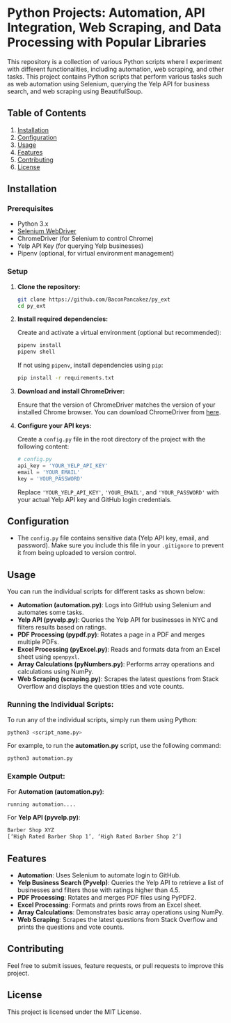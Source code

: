 # Python Projects: Automation, API Integration, Web Scraping, and Data Processing with Popular Libraries

This repository is a collection of various Python scripts where I experiment with different functionalities, including automation, web scraping, and other tasks.
This project contains Python scripts that perform various tasks such as web automation using Selenium, querying the Yelp API for business search, and web scraping using BeautifulSoup.

## Table of Contents

1. [Installation](#installation)
2. [Configuration](#configuration)
3. [Usage](#usage)
4. [Features](#features)
5. [Contributing](#contributing)
6. [License](#license)

## Installation

### Prerequisites

- Python 3.x
- [Selenium WebDriver](https://www.selenium.dev/documentation/webdriver/)
- ChromeDriver (for Selenium to control Chrome)
- Yelp API Key (for querying Yelp businesses)
- Pipenv (optional, for virtual environment management)

### Setup

1. **Clone the repository:**

   ```bash
   git clone https://github.com/BaconPancakez/py_ext
   cd py_ext
   ```

2. **Install required dependencies:**

   Create and activate a virtual environment (optional but recommended):

   ```bash
   pipenv install
   pipenv shell
   ```

   If not using `pipenv`, install dependencies using `pip`:

   ```bash
   pip install -r requirements.txt
   ```

3. **Download and install ChromeDriver:**

   Ensure that the version of ChromeDriver matches the version of your installed Chrome browser. You can download ChromeDriver from [here](https://sites.google.com/a/chromium.org/chromedriver/downloads).

4. **Configure your API keys:**

   Create a `config.py` file in the root directory of the project with the following content:

   ```python
   # config.py
   api_key = 'YOUR_YELP_API_KEY'
   email = 'YOUR_EMAIL'
   key = 'YOUR_PASSWORD'
   ```

   Replace `'YOUR_YELP_API_KEY'`, `'YOUR_EMAIL'`, and `'YOUR_PASSWORD'` with your actual Yelp API key and GitHub login credentials.

## Configuration

- The `config.py` file contains sensitive data (Yelp API key, email, and password). Make sure you include this file in your `.gitignore` to prevent it from being uploaded to version control.

## Usage

You can run the individual scripts for different tasks as shown below:

- **Automation (automation.py)**: Logs into GitHub using Selenium and automates some tasks.
- **Yelp API (pyvelp.py)**: Queries the Yelp API for businesses in NYC and filters results based on ratings.
- **PDF Processing (pypdf.py)**: Rotates a page in a PDF and merges multiple PDFs.
- **Excel Processing (pyExcel.py)**: Reads and formats data from an Excel sheet using `openpyxl`.
- **Array Calculations (pyNumbers.py)**: Performs array operations and calculations using NumPy.
- **Web Scraping (scraping.py)**: Scrapes the latest questions from Stack Overflow and displays the question titles and vote counts.

### Running the Individual Scripts:

To run any of the individual scripts, simply run them using Python:

```bash
python3 <script_name.py>
```

For example, to run the **automation.py** script, use the following command:

```bash
python3 automation.py
```

### Example Output:

For **Automation (automation.py)**:

```bash
running automation....
```

For **Yelp API (pyvelp.py)**:

```bash
Barber Shop XYZ
[‘High Rated Barber Shop 1’, ‘High Rated Barber Shop 2’]
```

## Features

- **Automation**: Uses Selenium to automate login to GitHub.
- **Yelp Business Search (Pyvelp)**: Queries the Yelp API to retrieve a list of businesses and filters those with ratings higher than 4.5.
- **PDF Processing**: Rotates and merges PDF files using PyPDF2.
- **Excel Processing**: Formats and prints rows from an Excel sheet.
- **Array Calculations**: Demonstrates basic array operations using NumPy.
- **Web Scraping**: Scrapes the latest questions from Stack Overflow and prints the questions and vote counts.

## Contributing

Feel free to submit issues, feature requests, or pull requests to improve this project.

## License

This project is licensed under the MIT License.

